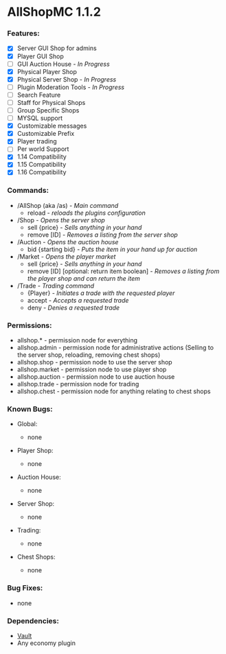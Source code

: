 # AllShopMC 1.1.2

### Features:
- [x] Server GUI Shop for admins
- [x] Player GUI Shop
- [ ] GUI Auction House - *In Progress*
- [x] Physical Player Shop
- [x] Physical Server Shop - *In Progress*
- [ ] Plugin Moderation Tools - *In Progress*
- [ ] Search Feature
- [ ] Staff for Physical Shops
- [ ] Group Specific Shops
- [ ] MYSQL support
- [x] Customizable messages
- [x] Customizable Prefix
- [x] Player trading
- [ ] Per world Support
- [x] 1.14 Compatibility
- [x] 1.15 Compatibility
- [x] 1.16 Compatibility

### Commands:
* /AllShop (aka /as) - *Main command*
  * reload - *reloads the plugins configuration*
* /Shop - *Opens the server shop*
  * sell {price} - *Sells anything in your hand*
  * remove [ID] - *Removes a listing from the server shop*
* /Auction - *Opens the auction house*
  * bid {starting bid} - *Puts the item in your hand up for auction*
* /Market - *Opens the player market*
  * sell {price} - *Sells anything in your hand*
  * remove [ID] [optional: return item boolean] - *Removes a listing from the player shop and can return the item*
* /Trade - *Trading command*
  * {Player} - *Initiates a trade with the requested player*
  * accept - *Accepts a requested trade*
  * deny - *Denies a requested trade*
  
### Permissions:
* allshop.* - permission node for everything
* allshop.admin - permission node for administrative actions (Selling to the server shop, reloading, removing chest shops)
* allshop.shop - permission node to use the server shop
* allshop.market - permission node to use player shop
* allshop.auction - permission node to use auction house
* allshop.trade - permission node for trading
* allshop.chest - permission node for anything relating to chest shops

### Known Bugs:

* Global:
  * none
  
* Player Shop:
  * none
  
* Auction House:
  * none
  
* Server Shop:
  * none
  
* Trading:
  * none
  
* Chest Shops:
  * none
  
### Bug Fixes:
  * none
  
### Dependencies:
* [Vault](https://www.spigotmc.org/resources/vault.34315/)
* Any economy plugin
